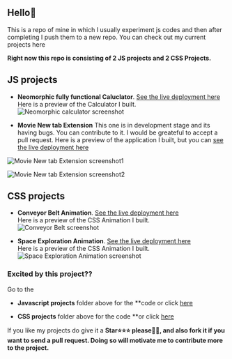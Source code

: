 ## Hello🤘

This is a repo of mine in which I usually experiment js codes and then after completing I push them to a new repo. You can check out my current projects here  

**Right now this repo is consisting of 2 JS projects and 2 CSS Projects.**  
## JS projects  

- **Neomorphic fully functional Caluclator**. [See the live deployment here](https://srikant-code.github.io/My-Front-End-Codes/Javascript%20projects/Calculator/calculator.html)  
Here is a preview of the Calculator I built.
![Neomorphic calculator screenshot](https://raw.githubusercontent.com/srikant-code/My-Front-End-Codes/master/Javascript%20projects/Calculator/deployment.png)  


- **Movie New tab Extension** This one is in development stage and its having bugs. You can contribute to it. I would be greateful to accept a pull request.
Here is a preview of the application I built, but you can [see the live deployment here](https://movie-new-tab-extension.vercel.app)  

![Movie New tab Extension screenshot1](https://raw.githubusercontent.com/srikant-code/My-Front-End-Codes/master/Javascript%20projects/Movie%20Trailer%20Extension/img/deployment2.png)   

![Movie New tab Extension screenshot2](https://raw.githubusercontent.com/srikant-code/My-Front-End-Codes/master/Javascript%20projects/Movie%20Trailer%20Extension/img/deployment1.png)  


## CSS projects  

- **Conveyor Belt Animation**. [See the live deployment here](https://srikant-code.github.io/My-Front-End-Codes/CSS%20projects/Conveyor%20Belt%20Animation/conveyor.html)  
Here is a preview of the CSS Animation I built.
![Conveyor Belt screenshot](https://raw.githubusercontent.com/srikant-code/My-Front-End-Codes/master/CSS%20projects/Conveyor%20Belt%20Animation/deployment.png)  

- **Space Exploration Animation**. [See the live deployment here](https://srikant-code.github.io/My-Front-End-Codes/CSS%20projects/Jigyasu%20Animation%20and%20login%20page/404%20animations%20modules%20ON.html)  
Here is a preview of the CSS Animation I built.
![Space Exploration Animation screenshot](https://raw.githubusercontent.com/srikant-code/My-Front-End-Codes/master/CSS%20projects/Jigyasu%20Animation%20and%20login%20page/deployment.png)  



### Excited by this project??
Go to the 
- **Javascript projects** folder above for the **code or click [here](https://github.com/srikant-code/My-Front-End-Codes/tree/master/Javascript%20projects)  

- **CSS projects** folder above for the code **or click [here](https://github.com/srikant-code/My-Front-End-Codes/tree/master/CSS%20projects)  

If you like my projects do give it a **Star⭐⭐⭐ please🥺🥺, and also fork it if you want to send a pull request. Doing so will motivate me to contribute more to the project.**
